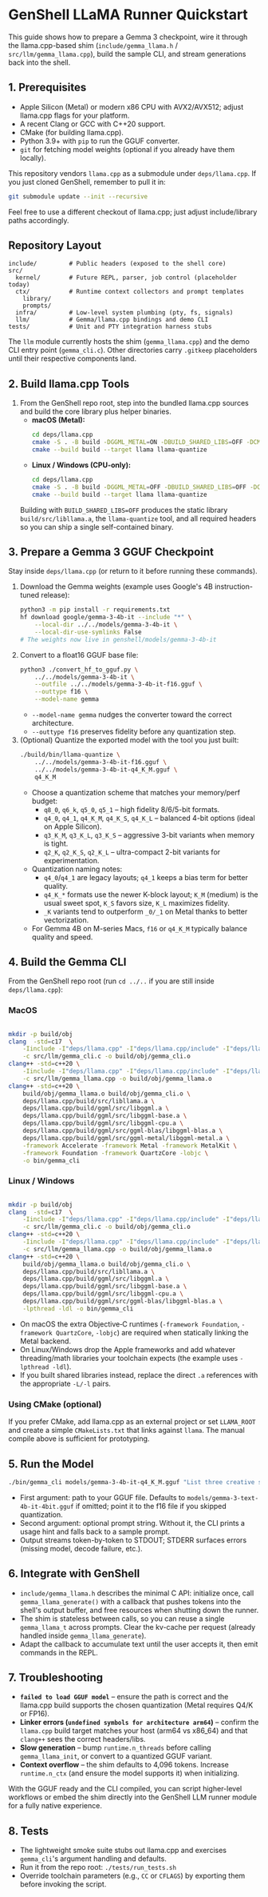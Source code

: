 # GenShell LLaMA Runner Quickstart

This guide shows how to prepare a Gemma 3 checkpoint, wire it through the llama.cpp-based shim (`include/gemma_llama.h` / `src/llm/gemma_llama.cpp`), build the sample CLI, and stream generations back into the shell.

## 1. Prerequisites
- Apple Silicon (Metal) or modern x86 CPU with AVX2/AVX512; adjust llama.cpp flags for your platform.
- A recent Clang or GCC with C++20 support.
- CMake (for building llama.cpp).
- Python 3.9+ with `pip` to run the GGUF converter.
- `git` for fetching model weights (optional if you already have them locally).

This repository vendors `llama.cpp` as a submodule under `deps/llama.cpp`. If you just cloned GenShell, remember to pull it in:

```bash
git submodule update --init --recursive
```

Feel free to use a different checkout of llama.cpp; just adjust include/library paths accordingly.

## Repository Layout

```
include/         # Public headers (exposed to the shell core)
src/
  kernel/        # Future REPL, parser, job control (placeholder today)
  ctx/           # Runtime context collectors and prompt templates
    library/
    prompts/
  infra/         # Low-level system plumbing (pty, fs, signals)
  llm/           # Gemma/llama.cpp bindings and demo CLI
tests/           # Unit and PTY integration harness stubs
```

The `llm` module currently hosts the shim (`gemma_llama.cpp`) and the demo CLI entry point (`gemma_cli.c`). Other directories carry `.gitkeep` placeholders until their respective components land.

## 2. Build llama.cpp Tools
1. From the GenShell repo root, step into the bundled llama.cpp sources and build the core library plus helper binaries.
   - **macOS (Metal):**
     ```bash
     cd deps/llama.cpp
     cmake -S . -B build -DGGML_METAL=ON -DBUILD_SHARED_LIBS=OFF -DCMAKE_BUILD_TYPE=Release
     cmake --build build --target llama llama-quantize
     ```
   - **Linux / Windows (CPU-only):**
     ```bash
     cd deps/llama.cpp
     cmake -S . -B build -DGGML_METAL=OFF -DBUILD_SHARED_LIBS=OFF -DCMAKE_BUILD_TYPE=Release
     cmake --build build --target llama llama-quantize
     ```
   Building with `BUILD_SHARED_LIBS=OFF` produces the static library `build/src/libllama.a`, the `llama-quantize` tool, and all required headers so you can ship a single self-contained binary.

## 3. Prepare a Gemma 3 GGUF Checkpoint
Stay inside `deps/llama.cpp` (or return to it before running these commands).

1. Download the Gemma weights (example uses Google's 4B instruction-tuned release):
   ```bash
   python3 -m pip install -r requirements.txt
   hf download google/gemma-3-4b-it --include "*" \
       --local-dir ../../models/gemma-3-4b-it \
       --local-dir-use-symlinks False
   # The weights now live in genshell/models/gemma-3-4b-it
   ```
2. Convert to a float16 GGUF base file:
   ```bash
   python3 ./convert_hf_to_gguf.py \
       ../../models/gemma-3-4b-it \
       --outfile ../../models/gemma-3-4b-it-f16.gguf \
       --outtype f16 \
       --model-name gemma
   ```
   - `--model-name gemma` nudges the converter toward the correct architecture.
   - `--outtype f16` preserves fidelity before any quantization step.
3. (Optional) Quantize the exported model with the tool you just built:
   ```bash
   ./build/bin/llama-quantize \
       ../../models/gemma-3-4b-it-f16.gguf \
       ../../models/gemma-3-4b-it-q4_K_M.gguf \
       q4_K_M
   ```
   - Choose a quantization scheme that matches your memory/perf budget:
     - `q8_0`, `q6_k`, `q5_0`, `q5_1` – high fidelity 8/6/5-bit formats.
     - `q4_0`, `q4_1`, `q4_K_M`, `q4_K_S`, `q4_K_L` – balanced 4-bit options (ideal on Apple Silicon).
     - `q3_K_M`, `q3_K_L`, `q3_K_S` – aggressive 3-bit variants when memory is tight.
     - `q2_K`, `q2_K_S`, `q2_K_L` – ultra-compact 2-bit variants for experimentation.
   - Quantization naming notes:
     - `q4_0`/`q4_1` are legacy layouts; `q4_1` keeps a bias term for better quality.
     - `q4_K_*` formats use the newer K-block layout; `K_M` (medium) is the usual sweet spot, `K_S` favors size, `K_L` maximizes fidelity.
     - `_K` variants tend to outperform `_0/_1` on Metal thanks to better vectorization.
   - For Gemma 4B on M-series Macs, `f16` or `q4_K_M` typically balance quality and speed.

## 4. Build the Gemma CLI
From the GenShell repo root (run `cd ../..` if you are still inside `deps/llama.cpp`):

### MacOS

```bash

mkdir -p build/obj
clang  -std=c17  \
    -Iinclude -I"deps/llama.cpp" -I"deps/llama.cpp/include" -I"deps/llama.cpp/ggml/include" \
    -c src/llm/gemma_cli.c -o build/obj/gemma_cli.o
clang++ -std=c++20 \
    -Iinclude -I"deps/llama.cpp" -I"deps/llama.cpp/include" -I"deps/llama.cpp/ggml/include" \
    -c src/llm/gemma_llama.cpp -o build/obj/gemma_llama.o
clang++ -std=c++20 \
    build/obj/gemma_llama.o build/obj/gemma_cli.o \
    deps/llama.cpp/build/src/libllama.a \
    deps/llama.cpp/build/ggml/src/libggml.a \
    deps/llama.cpp/build/ggml/src/libggml-base.a \
    deps/llama.cpp/build/ggml/src/libggml-cpu.a \
    deps/llama.cpp/build/ggml/src/ggml-blas/libggml-blas.a \
    deps/llama.cpp/build/ggml/src/ggml-metal/libggml-metal.a \
    -framework Accelerate -framework Metal -framework MetalKit \
    -framework Foundation -framework QuartzCore -lobjc \
    -o bin/gemma_cli
```

### Linux / Windows

```bash

mkdir -p build/obj
clang  -std=c17  \
    -Iinclude -I"deps/llama.cpp" -I"deps/llama.cpp/include" -I"deps/llama.cpp/ggml/include" \
    -c src/llm/gemma_cli.c -o build/obj/gemma_cli.o
clang++ -std=c++20 \
    -Iinclude -I"deps/llama.cpp" -I"deps/llama.cpp/include" -I"deps/llama.cpp/ggml/include" \
    -c src/llm/gemma_llama.cpp -o build/obj/gemma_llama.o
clang++ -std=c++20 \
    build/obj/gemma_llama.o build/obj/gemma_cli.o \
    deps/llama.cpp/build/src/libllama.a \
    deps/llama.cpp/build/ggml/src/libggml.a \
    deps/llama.cpp/build/ggml/src/libggml-base.a \
    deps/llama.cpp/build/ggml/src/libggml-cpu.a \
    deps/llama.cpp/build/ggml/src/ggml-blas/libggml-blas.a \
    -lpthread -ldl -o bin/gemma_cli
```
- On macOS the extra Objective‑C runtimes (`-framework Foundation`, `-framework QuartzCore`, `-lobjc`) are required when statically linking the Metal backend.
- On Linux/Windows drop the Apple frameworks and add whatever threading/math libraries your toolchain expects (the example uses `-lpthread -ldl`).
- If you built shared libraries instead, replace the direct `.a` references with the appropriate `-L/-l` pairs.

### Using CMake (optional)
If you prefer CMake, add llama.cpp as an external project or set `LLAMA_ROOT` and create a simple `CMakeLists.txt` that links against `llama`. The manual compile above is sufficient for prototyping.

## 5. Run the Model
```bash
./bin/gemma_cli models/gemma-3-4b-it-q4_K_M.gguf "List three creative shell automation ideas."
```
- First argument: path to your GGUF file. Defaults to `models/gemma-3-text-4b-it-4bit.gguf` if omitted; point it to the f16 file if you skipped quantization.
- Second argument: optional prompt string. Without it, the CLI prints a usage hint and falls back to a sample prompt.
- Output streams token-by-token to STDOUT; STDERR surfaces errors (missing model, decode failure, etc.).

## 6. Integrate with GenShell
- `include/gemma_llama.h` describes the minimal C API: initialize once, call `gemma_llama_generate()` with a callback that pushes tokens into the shell's output buffer, and free resources when shutting down the runner.
- The shim is stateless between calls, so you can reuse a single `gemma_llama_t` across prompts. Clear the kv-cache per request (already handled inside `gemma_llama_generate`).
- Adapt the callback to accumulate text until the user accepts it, then emit commands in the REPL.

## 7. Troubleshooting
- **`failed to load GGUF model`** – ensure the path is correct and the llama.cpp build supports the chosen quantization (Metal requires Q4/K or FP16).
- **Linker errors (`undefined symbols for architecture arm64`)** – confirm the `llama.cpp` build target matches your host (arm64 vs x86_64) and that `clang++` sees the correct headers/libs.
- **Slow generation** – bump `runtime.n_threads` before calling `gemma_llama_init`, or convert to a quantized GGUF variant.
- **Context overflow** – the shim defaults to 4,096 tokens. Increase `runtime.n_ctx` (and ensure the model supports it) when initializing.

With the GGUF ready and the CLI compiled, you can script higher-level workflows or embed the shim directly into the GenShell LLM runner module for a fully native experience.

## 8. Tests
- The lightweight smoke suite stubs out llama.cpp and exercises `gemma_cli`'s argument handling and defaults.
- Run it from the repo root: `./tests/run_tests.sh`
- Override toolchain parameters (e.g., `CC` or `CFLAGS`) by exporting them before invoking the script.
